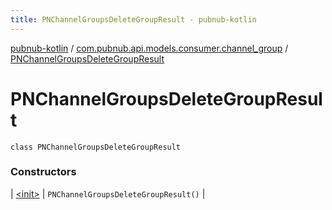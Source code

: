 ```yaml
---
title: PNChannelGroupsDeleteGroupResult - pubnub-kotlin
---
```


[pubnub-kotlin](../../index.html) / [com.pubnub.api.models.consumer.channel_group](../index.html) / [PNChannelGroupsDeleteGroupResult](./index.html)

# PNChannelGroupsDeleteGroupResult

`class PNChannelGroupsDeleteGroupResult`

### Constructors

| [&lt;init&gt;](-init-.html) | `PNChannelGroupsDeleteGroupResult()` |

